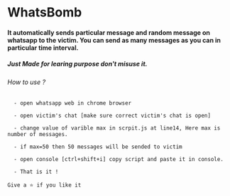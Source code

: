# WhatsBomb

#### It automatically sends particular message and random message on whatsapp to the victim. You can send as many messages as you can in particular time interval.

##### Just Made for learing purpose don't misuse it. 

<h6>How to use ?</h6>

```
  - open whatsapp web in chrome browser
  
  - open victim's chat [make sure correct victim's chat is open]
  
  - change value of varible max in scrpit.js at line14, Here max is number of messages. 
  
  - if max=50 then 50 messages will be sended to victim
  
  - open console [ctrl+shift+i] copy script and paste it in console.
  
  - That is it !

Give a ⭐ if you like it
